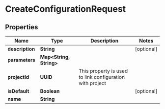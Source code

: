 

# CreateConfigurationRequest


## Properties

| Name | Type | Description | Notes |
|------------ | ------------- | ------------- | -------------|
|**description** | **String** |  |  [optional] |
|**parameters** | **Map&lt;String, String&gt;** |  |  |
|**projectId** | **UUID** | This property is used to link configuration with project |  |
|**isDefault** | **Boolean** |  |  [optional] |
|**name** | **String** |  |  |



